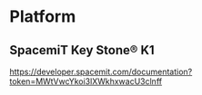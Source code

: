 
# Platform

## SpacemiT Key Stone® K1

<https://developer.spacemit.com/documentation?token=MWtVwcYkoi3lXWkhxwacU3clnff>

